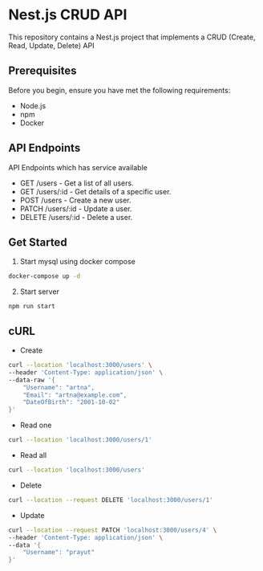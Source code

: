 # Nest.js CRUD API

This repository contains a Nest.js project that implements a CRUD (Create, Read, Update, Delete) API

## Prerequisites

Before you begin, ensure you have met the following requirements:

- Node.js
- npm 
- Docker

## API Endpoints
API Endpoints which has service available
- GET /users - Get a list of all users.
- GET /users/:id - Get details of a specific user.
- POST /users - Create a new user.
- PATCH /users/:id - Update a user.
- DELETE /users/:id - Delete a user.

## Get Started
1. Start mysql using docker compose
```bash
docker-compose up -d
```
2. Start server
```
npm run start
```

## cURL

- Create
```bash
curl --location 'localhost:3000/users' \
--header 'Content-Type: application/json' \
--data-raw '{
    "Username": "artna",
    "Email": "artna@example.com",
    "DateOfBirth": "2001-10-02"
}'
```

- Read one
```bash
curl --location 'localhost:3000/users/1'
```

- Read all
```bash
curl --location 'localhost:3000/users'
```

- Delete
```bash
curl --location --request DELETE 'localhost:3000/users/1'
```

- Update
```bash
curl --location --request PATCH 'localhost:3000/users/4' \
--header 'Content-Type: application/json' \
--data '{
    "Username": "prayut"
}'
```

